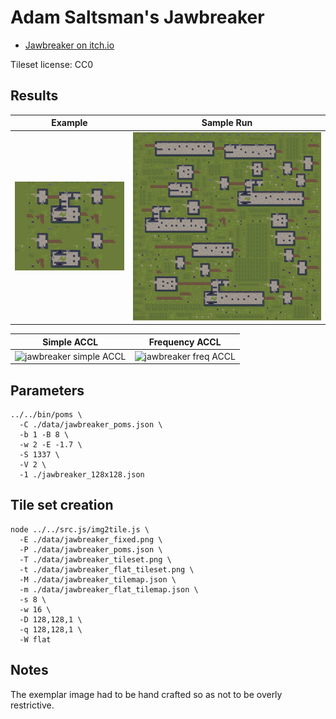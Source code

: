 Adam Saltsman's Jawbreaker
===

* [Jawbreaker on itch.io](https://adamatomic.itch.io/jawbreaker)

Tileset license: CC0

Results
---

| Example | Sample Run |
|---|---|
| ![input map](data/jawbreaker_fixed.png) | ![generated map](data/jawbreaker_128x128.png) |

| Simple ACCL | Frequency ACCL |
|---|---|
| ![jawbreaker simple ACCL](aux/jawbreaker_accl.png) | ![jawbreaker freq ACCL](aux/jawbreaker_freq_accl.png) |

Parameters
---

```
../../bin/poms \
  -C ./data/jawbreaker_poms.json \
  -b 1 -B 8 \
  -w 2 -E -1.7 \
  -S 1337 \
  -V 2 \
  -1 ./jawbreaker_128x128.json
```

Tile set creation
---

```
node ../../src.js/img2tile.js \
  -E ./data/jawbreaker_fixed.png \
  -P ./data/jawbreaker_poms.json \
  -T ./data/jawbreaker_tileset.png \
  -t ./data/jawbreaker_flat_tileset.png \
  -M ./data/jawbreaker_tilemap.json \
  -m ./data/jawbreaker_flat_tilemap.json \
  -s 8 \
  -w 16 \
  -D 128,128,1 \
  -q 128,128,1 \
  -W flat
```

Notes
---

The exemplar image had to be hand crafted so as not to be overly restrictive.

